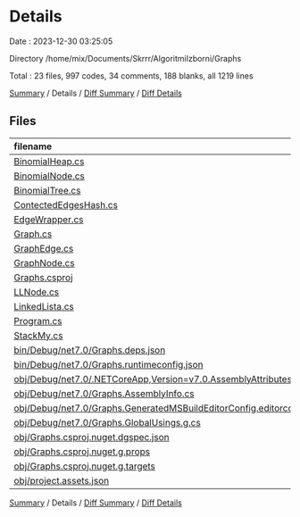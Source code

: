 # Details

Date : 2023-12-30 03:25:05

Directory /home/mix/Documents/Skrrr/AlgoritmiIzborni/Graphs

Total : 23 files,  997 codes, 34 comments, 188 blanks, all 1219 lines

[Summary](results.md) / Details / [Diff Summary](diff.md) / [Diff Details](diff-details.md)

## Files
| filename | language | code | comment | blank | total |
| :--- | :--- | ---: | ---: | ---: | ---: |
| [BinomialHeap.cs](/BinomialHeap.cs) | C# | 229 | 2 | 33 | 264 |
| [BinomialNode.cs](/BinomialNode.cs) | C# | 35 | 0 | 2 | 37 |
| [BinomialTree.cs](/BinomialTree.cs) | C# | 25 | 0 | 4 | 29 |
| [ContectedEdgesHash.cs](/ContectedEdgesHash.cs) | C# | 0 | 0 | 1 | 1 |
| [EdgeWrapper.cs](/EdgeWrapper.cs) | C# | 11 | 0 | 5 | 16 |
| [Graph.cs](/Graph.cs) | C# | 226 | 7 | 71 | 304 |
| [GraphEdge.cs](/GraphEdge.cs) | C# | 21 | 0 | 3 | 24 |
| [GraphNode.cs](/GraphNode.cs) | C# | 50 | 0 | 12 | 62 |
| [Graphs.csproj](/Graphs.csproj) | XML | 8 | 0 | 3 | 11 |
| [LLNode.cs](/LLNode.cs) | C# | 15 | 0 | 3 | 18 |
| [LinkedLista.cs](/LinkedLista.cs) | C# | 102 | 0 | 23 | 125 |
| [Program.cs](/Program.cs) | C# | 28 | 14 | 8 | 50 |
| [StackMy.cs](/StackMy.cs) | C# | 41 | 0 | 12 | 53 |
| [bin/Debug/net7.0/Graphs.deps.json](/bin/Debug/net7.0/Graphs.deps.json) | JSON | 23 | 0 | 0 | 23 |
| [bin/Debug/net7.0/Graphs.runtimeconfig.json](/bin/Debug/net7.0/Graphs.runtimeconfig.json) | JSON | 9 | 0 | 0 | 9 |
| [obj/Debug/net7.0/.NETCoreApp,Version=v7.0.AssemblyAttributes.cs](/obj/Debug/net7.0/.NETCoreApp,Version=v7.0.AssemblyAttributes.cs) | C# | 3 | 1 | 1 | 5 |
| [obj/Debug/net7.0/Graphs.AssemblyInfo.cs](/obj/Debug/net7.0/Graphs.AssemblyInfo.cs) | C# | 9 | 9 | 5 | 23 |
| [obj/Debug/net7.0/Graphs.GeneratedMSBuildEditorConfig.editorconfig](/obj/Debug/net7.0/Graphs.GeneratedMSBuildEditorConfig.editorconfig) | Properties | 11 | 0 | 1 | 12 |
| [obj/Debug/net7.0/Graphs.GlobalUsings.g.cs](/obj/Debug/net7.0/Graphs.GlobalUsings.g.cs) | C# | 7 | 1 | 1 | 9 |
| [obj/Graphs.csproj.nuget.dgspec.json](/obj/Graphs.csproj.nuget.dgspec.json) | JSON | 61 | 0 | 0 | 61 |
| [obj/Graphs.csproj.nuget.g.props](/obj/Graphs.csproj.nuget.g.props) | XML | 15 | 0 | 0 | 15 |
| [obj/Graphs.csproj.nuget.g.targets](/obj/Graphs.csproj.nuget.g.targets) | XML | 2 | 0 | 0 | 2 |
| [obj/project.assets.json](/obj/project.assets.json) | JSON | 66 | 0 | 0 | 66 |

[Summary](results.md) / Details / [Diff Summary](diff.md) / [Diff Details](diff-details.md)